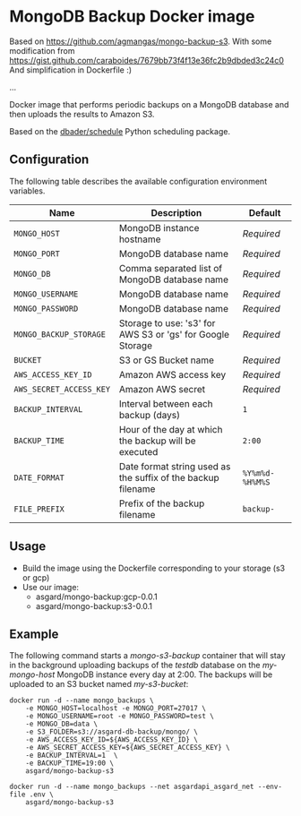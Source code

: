 # MongoDB Backup Docker image

Based on https://github.com/agmangas/mongo-backup-s3.
With some modification from https://gist.github.com/caraboides/7679bb73f4f13e36fc2b9dbded3c24c0
And simplification in Dockerfile :)

...

Docker image that performs periodic backups on a MongoDB database and then uploads the results to Amazon S3.

Based on the [dbader/schedule](https://github.com/dbader/schedule) Python scheduling package.

## Configuration

The following table describes the available configuration environment variables.

| Name                    | Description                                                  | Default         |
| ----------------------- | ------------------------------------------------------------ | --------------- |
| `MONGO_HOST`            | MongoDB instance hostname                                    | *Required*      |
| `MONGO_PORT`            | MongoDB database name                                        | *Required*      |
| `MONGO_DB`              | Comma separated list of MongoDB database name                | *Required*      |
| `MONGO_USERNAME`        | MongoDB database name                                        | *Required*      |
| `MONGO_PASSWORD`        | MongoDB database name                                        | *Required*      |
| `MONGO_BACKUP_STORAGE`  | Storage to use: 's3' for AWS S3 or 'gs' for Google Storage   | *Required*      |
| `BUCKET`                | S3 or GS Bucket name                                         | *Required*      |
| `AWS_ACCESS_KEY_ID`     | Amazon AWS access key                                        | *Required*      |
| `AWS_SECRET_ACCESS_KEY` | Amazon AWS secret                                            | *Required*      |
| `BACKUP_INTERVAL`       | Interval between each backup (days)                          | `1`             |
| `BACKUP_TIME`           | Hour of the day at which the backup will be executed         | `2:00`          |
| `DATE_FORMAT`           | Date format string used as the suffix of the backup filename | `%Y%m%d-%H%M%S` |
| `FILE_PREFIX`           | Prefix of the backup filename                                | `backup-`       |


## Usage

* Build the image using the Dockerfile corresponding to your storage (s3 or gcp)
* Use our image:
	* asgard/mongo-backup:gcp-0.0.1
	* asgard/mongo-backup:s3-0.0.1


## Example

The following command starts a *mongo-s3-backup* container that will stay in the background uploading backups of the *testdb* database on the *my-mongo-host* MongoDB instance every day at 2:00. The backups will be uploaded to an S3 bucket named *my-s3-bucket*:

```
docker run -d --name mongo_backups \
	-e MONGO_HOST=localhost -e MONGO_PORT=27017 \
	-e MONGO_USERNAME=root -e MONGO_PASSWORD=test \
	-e MONGO_DB=data \
	-e S3_FOLDER=s3://asgard-db-backup/mongo/ \
	-e AWS_ACCESS_KEY_ID=${AWS_ACCESS_KEY_ID} \
	-e AWS_SECRET_ACCESS_KEY=${AWS_SECRET_ACCESS_KEY} \
	-e BACKUP_INTERVAL=1  \
	-e BACKUP_TIME=19:00 \
	asgard/mongo-backup-s3

docker run -d --name mongo_backups --net asgardapi_asgard_net --env-file .env \
	asgard/mongo-backup-s3

```
